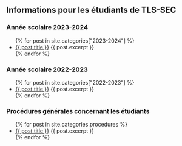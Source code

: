 ## Informations pour les étudiants de TLS-SEC

### Année scolaire 2023-2024
<ul>
{% for post in site.categories["2023-2024"] %}
<li>
  <a href="{{ post.url }}">{{ post.title }}</a>
  {{ post.excerpt }}
</li>
{% endfor %}
</ul>

### Année scolaire 2022-2023
<ul>
{% for post in site.categories["2022-2023"] %}
<li>
  <a href="{{ post.url }}">{{ post.title }}</a>
  {{ post.excerpt }}
</li>
{% endfor %}
</ul>

### Procédures générales concernant les étudiants
<ul>
{% for post in site.categories.procedures %}
<li>
  <a href="{{ post.url }}">{{ post.title }}</a>
  {{ post.excerpt }}
</li>
{% endfor %}
</ul>
